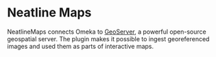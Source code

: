 # Neatline Maps

NeatlineMaps connects Omeka to [GeoServer], a powerful open-source geospatial server. The plugin makes it possible to ingest georeferenced images and used them as parts of interactive maps.

[GeoServer]: http://geoserver.org/display/GEOS/Welcome
